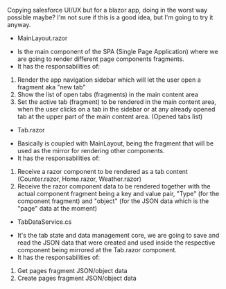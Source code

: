 Copying salesforce UI/UX but for a blazor app, doing in the worst way possible maybe?
I'm not sure if this is a good idea, but I'm going to try it anyway.

* MainLayout.razor
- Is the main component of the SPA (Single Page Application) where we are going to render different page components fragments.
- It has the responsabilities of:
1. Render the app navigation sidebar which will let the user open a fragment aka "new tab"
2. Show the list of open tabs (fragments) in the main content area
3. Set the active tab (fragment) to be rendered in the main content area, when the user clicks on a tab in the sidebar or at any
already opened tab at the upper part of the main content area. (Opened tabs list)

* Tab.razor
- Basically is coupled with MainLayout, being the fragment that will be used as the mirror for rendering other components.
- It has the responsabilities of:
1. Receive a razor component to be rendered as a tab content (Counter.razor, Home.razor, Weather.razor)
2. Receive the razor component data to be rendered together with the actual component fragment being a key and value pair, 
"Type" (for the component fragment) and "object" (for the JSON data which is the "page" data at the moment)

* TabDataService.cs
- It's the tab state and data management core, we are going to save and read the JSON data that were created and used inside
the respective component being mirrored at the Tab.razor component.
- It has the responsabilities of:
1. Get pages fragment JSON/object data
2. Create pages fragment JSON/object data